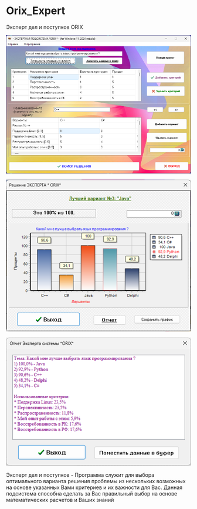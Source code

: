 # Orix_Expert
Эксперт дел и поступков ORIX

![Screenshot](screenshot1.png)

![Screenshot](screenshot2.png)

![Screenshot](screenshot3.png)

Эксперт дел и поступков - Программа служит для выбора оптимального варианта решения проблемы из нескольких возможных на основе указанных Вами критериев и их важности для Вас. Данная подсистема способна сделать за Вас правильный выбор на основе математических расчетов и Ваших знаний